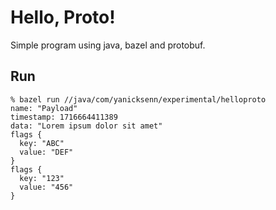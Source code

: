 # Hello, Proto!

Simple program using java, bazel and protobuf.

## Run

```
% bazel run //java/com/yanicksenn/experimental/helloproto
name: "Payload"
timestamp: 1716664411389
data: "Lorem ipsum dolor sit amet"
flags {
  key: "ABC"
  value: "DEF"
}
flags {
  key: "123"
  value: "456"
}
```